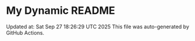 # My Dynamic README
Updated at: Sat Sep 27 18:26:29 UTC 2025
This file was auto-generated by GitHub Actions.
